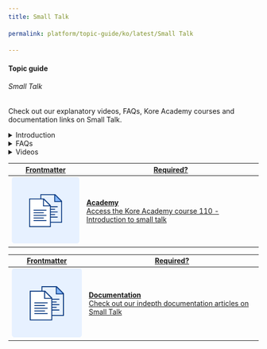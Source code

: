 ```yaml
---
title: Small Talk

permalink: platform/topic-guide/ko/latest/Small Talk

---
```

#### Topic guide
###### Small Talk

  Check out our explanatory videos, FAQs, Kore Academy courses and documentation links on Small Talk.

<details class="introduction-video">
  <summary>Introduction
  </summary>
  
   [![Introduction to Small Talk](https://i.vimeocdn.com/video/873029368-78a366b9407757e066a37718d766be53d3cb90d7f27708590ca16a1400e95b89-d?mw=1300&mh=975&q=70)](https://drive.google.com/file/d/1H_ftFzlqxafj0lRx-xxOIhm6kXyB8lbo/preview)

  ##### Introduction to Small Talk
  Watch this short video on creating and testing casual conversations between your virtual assistant and end user

</details>

<details>
  <summary>FAQs
  </summary>

  <a class="doc-link" target="_blank" href="https://developer.kore.ai/docs/bots/bot-builder-tool/small-talk/">
 
  What is Small Talk?

</a>

<a class="doc-link" target="_blank" href="https://developer.kore.ai/docs/bots/bot-builder-tool/small-talk/#Default_Small_Talk">
 
  What are greetings?

</a>


<a class="doc-link" target="_blank" href="https://developer.kore.ai/docs/bots/bot-builder-tool/small-talk/#Creation">
 
  How to create Small Talk?

</a>


<a class="doc-link" target="_blank" href="https://developer.kore.ai/docs/bots/bot-builder-tool/small-talk/#Terminology">

  What are groups?

</a>

<a class="doc-link" target="_blank" href="https://developer.kore.ai/docs/bots/nlp/additional-notes-nlp-settings-guidelines/#Patterns">

  How to use patterns for defining queries?

</a>



</details>

<details >
  <summary>Videos
  </summary>

   <details-video>
   
   [![Introduction to Small Talk](https://i.vimeocdn.com/video/873029368-78a366b9407757e066a37718d766be53d3cb90d7f27708590ca16a1400e95b89-d?mw=1300&mh=975&q=70)](https://drive.google.com/file/d/1H_ftFzlqxafj0lRx-xxOIhm6kXyB8lbo/preview)

  ##### Introduction to Small Talk
 Watch this short video on the basics of creating Small Talk
   </details-video>

  
</details>

<a class="doc-link" target="_blank" href="https://academy.kore.ai/Public/?li=4hCKcH0P60nwtxi3gc6H3g%3d%3d">
 

| Frontmatter | Required? |
|-------------|-------------|
| ![alt text](images/docIcon.svg "Title") | **Academy**  <br /> Access the Kore Academy course 110 - Introduction to small talk | 


</a>


<a class="doc-link" target="_blank" href="https://developer.kore.ai/docs/bots/bot-builder-tool/small-talk/#">
 

| Frontmatter | Required? |
|-------------|-------------|
| ![alt text](images/docIcon.svg "Title") | **Documentation**  <br /> Check out our indepth documentation articles on Small Talk | 


</a>
